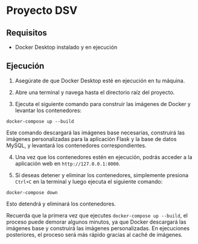 # Proyecto DSV

## Requisitos

- Docker Desktop instalado y en ejecución

## Ejecución

1. Asegúrate de que Docker Desktop esté en ejecución en tu máquina.

2. Abre una terminal y navega hasta el directorio raíz del proyecto.

3. Ejecuta el siguiente comando para construir las imágenes de Docker y levantar los contenedores:

```
docker-compose up --build
```

Este comando descargará las imágenes base necesarias, construirá las imágenes personalizadas para la aplicación Flask y la base de datos MySQL, y levantará los contenedores correspondientes.

4. Una vez que los contenedores estén en ejecución, podrás acceder a la aplicación web en `http://127.0.0.1:8000`.

5. Si deseas detener y eliminar los contenedores, simplemente presiona `Ctrl+C` en la terminal y luego ejecuta el siguiente comando:

```
docker-compose down
```

Esto detendrá y eliminará los contenedores.

Recuerda que la primera vez que ejecutes `docker-compose up --build`, el proceso puede demorar algunos minutos, ya que Docker descargará las imágenes base y construirá las imágenes personalizadas. En ejecuciones posteriores, el proceso será más rápido gracias al caché de imágenes.
